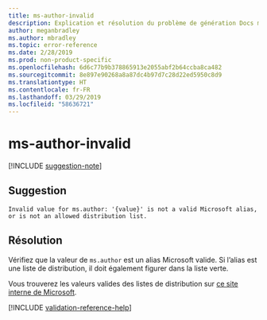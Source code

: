 ```yaml
---
title: ms-author-invalid
description: Explication et résolution du problème de génération Docs ms-author-invalid
author: meganbradley
ms.author: mbradley
ms.topic: error-reference
ms.date: 2/28/2019
ms.prod: non-product-specific
ms.openlocfilehash: 6d6c77b9b378865913e2055abf2b64ccba8ca482
ms.sourcegitcommit: 8e897e90268a8a87dc4b97d7c28d22ed5950c8d9
ms.translationtype: HT
ms.contentlocale: fr-FR
ms.lasthandoff: 03/29/2019
ms.locfileid: "58636721"
---
```

# <a name="ms-author-invalid"></a>ms-author-invalid

[!INCLUDE [suggestion-note](includes/suggestion-note.md)]

## <a name="suggestion"></a>Suggestion

`Invalid value for ms.author: '{value}' is not a valid Microsoft alias, or is not an allowed distribution list.`

## <a name="resolution"></a>Résolution

Vérifiez que la valeur de `ms.author` est un alias Microsoft valide. Si l’alias est une liste de distribution, il doit également figurer dans la liste verte.

Vous trouverez les valeurs valides des listes de distribution sur [ce site interne de Microsoft](https://docsmetadatatool.azurewebsites.net/allowlists).

<!--make sure to add this file to your includes folder and verify the path-->
[!INCLUDE [validation-reference-help](includes/validation-reference-help.md)]
